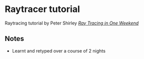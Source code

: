 # Raytracer tutorial

Raytracing tutorial by Peter Shirley
[_Ray Tracing in One Weekend_](https://raytracing.github.io/books/RayTracingInOneWeekend.html)

## Notes
* Learnt and retyped over a course of 2 nights 